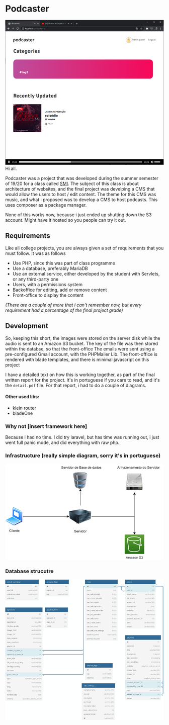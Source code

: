 # Podcaster
![](example1.png)
Hi all. 

Podcaster was a project that was developed during the summer semester of 19/20 for a class called [SMI](https://sigq.isel.pt/en/subjects/multimedia-systems-for-the-internet-leim). The subject of this class is about architecture of websites, and the final project was develping a CMS that would allow the users to host / edit content. The theme for this CMS was music, and what i proposed was to develop a CMS to host podcasts. This uses composer as a package manager.

None of this works now, because i just ended up shutting down the S3 account. Might have it hosted so you people can try it out.

## Requirements
Like all college projects, you are always given a set of requirements that you must follow. It was as follows
- Use PHP, since this was part of class programme
- Use a database, preferably MariaDB
- Use an external service, either developed by the student with Servlets, or any third-party one
- Users, with a permissions system
- Backoffice for editing, add or remove content
- Front-office to display the content

_(There are a couple of more that i can't remember now, but every requirement had a percentage of the final project grade)_


## Development
So, keeping this short, the images were stored on the server disk while the audio is sent to an Amazon S3 bucket. The key of the file was then stored within the databse, so that the front-office
The emails were sent using a pre-configured Gmail account, with the PHPMailer Lib. The front-office is rendered with blade templates, and there is minimal javascript on this project

I have a detailed text on how this is working together, as part of the final written report for the project. It's in portuguese if you care to read, and it's the `detail.pdf` file. For that report, i had to do a couple of diagrams.

#### Other used libs:
- klein router
- bladeOne

### Why not [insert framework here]
Because i had no time. I did try laravel, but has time was running out, i just went full panic mode, and did everything with raw php.


### Infrastructure (really simple diagram, sorry it's in portuguese)
![infra.png](infra.png)

### Database strucutre 
![db.png](db.png)


